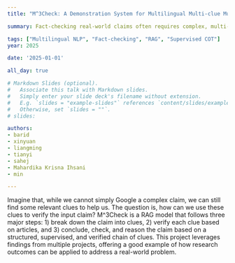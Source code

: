 ```yaml
---
title: "M^3Check: A Demonstration System for Multilingual Multi-clue Multi-Hop Fact-Checking"

summary: Fact-checking real-world claims often requires complex, multi-step reasoning due to the absence of direct evidence to support or refute them. M^3Check guides the model's reasoning process by constructing a structured, supervised, and verified chain of clues for verifying a claim, fostering a transparent, explainable, and user-friendly fact-checking process for multiple languages.

tags: ["Multilingual NLP", "Fact-checking", "RAG", "Supervised COT"]
year: 2025

date: '2025-01-01'

all_day: true

# Markdown Slides (optional).
#   Associate this talk with Markdown slides.
#   Simply enter your slide deck's filename without extension.
#   E.g. `slides = "example-slides"` references `content/slides/example-slides.md`.
#   Otherwise, set `slides = ""`.
# slides:

authors:
- barid
- xinyuan
- liangming
- tianyi
- sahej
- Mahardika Krisna Ihsani
- min

---
```

Imagine that, while we cannot simply Google a complex claim, we can still find some relevant clues to help us. The question is,  how can we use these clues to verify the input claim?  M^3Check is a RAG model that follows three major steps: 1) break down the claim into clues,  2) verify each clue based on articles, and 3) conclude, check, and reason the claim based on a structured, supervised, and verified chain of clues. This project leverages findings from multiple projects, offering a good example of how research outcomes can be applied to address a real-world problem.
